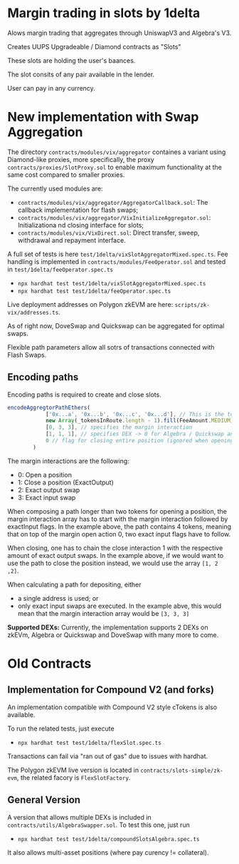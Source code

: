 # Margin trading in slots by 1delta

Alows margin trading that aggregates through UniswapV3 and Algebra's V3.

Creates UUPS Upgradeable / Diamond contracts as "Slots"

These slots are holding the user's baances.

The slot consits of any pair available in the lender.

User can pay in any currency.


# New implementation with Swap Aggregation

The directory `contracts/modules/vix/aggregator` containes a variant using Diamond-like proxies, more specifically, 
the proxy `contracts/proxies/SlotProxy.sol` to enable maximum functionality at the same cost compared to smaller proxies.

The currently used modules are:

- `contracts/modules/vix/aggregator/AggregatorCallback.sol`: The callback implementation for flash swaps;
- `contracts/modules/vix/aggregator/VixInitializeAggregator.sol`: Initializationa nd closing interface for slots;
- `contracts/modules/vix/VixDirect.sol`: Direct transfer, sweep, withdrawal and repayment interface.

A full set of tests is here `test/1delta/vixSlotAggregatorMixed.spec.ts`. Fee handling is implemented in `contracts/modules/FeeOperator.sol` and tested in `test/1delta/feeOperator.spec.ts`

- `npx hardhat test test/1delta/vixSlotAggregatorMixed.spec.ts`
- `npx hardhat test test/1delta/feeOperator.spec.ts`

Live deployment addresses on Polygon zkEVM are here: `scripts/zk-vix/addresses.ts`.

As of right now, DoveSwap and Quickswap can be aggregated for optimal swaps.

Flexible path parameters allow all sotrs of transactions connected with Flash Swaps.

## Encoding paths

Encoding paths is required to create and close slots.

```ts
encodeAggregtorPathEthers(
            ['0x...a', '0x...b', '0x...c', '0x...d'], // This is the token path as address array 
            new Array(_tokensInRoute.length - 1).fill(FeeAmount.MEDIUM), // array of Uni V3 style pool Fees (if a Uniswap V3 fork like Dove is used)
            [0, 3, 3], // specifies the margin interaction
            [1, 1, 1], // specifies DEX -> 0 for Algebra / Quickswap and 1 for Doveswap
            0 // flag for closing entire position (ignored when opening a position)
        )
```

The margin interactions are the following:
- 0: Open a position
- 1: Close a position (ExactOutput)
- 2: Exact output swap
- 3: Exact input swap

When composing a path longer than two tokens for opening a position, the margin interaction array has to start with the margin interaction followed by exactInput flags. In the example above, the path contains 4 tokens, meaning that on top of the margin open action 0, two exact input flags have to follow.

When closing, one has to chain the close interaction 1 with the respective amount of exact output swaps. In the example above, if we would want to use the path to close the position instead, we would use the array `[1, 2 ,2]`.

When calculating a path for depositing, either
- a single address is used; or
- only exact input swaps are executed. In the example abve, this would mean that the margin interaction array would be `[3, 3, 3]`

**Supported DEXs:** Currently, the implementation supports 2 DEXs on zkEVm, Algebra or Quickswap and DoveSwap with many more to come.

# Old Contracts

## Implementation for Compound V2 (and forks)

An implementation compatible with Compound V2 style cTokens is also available.

To run the related tests, just execute

- `npx hardhat test test/1delta/flexSlot.spec.ts`

Transactions can fail via "ran out of gas" due to issues with hardhat.

The Polygon zkEVM live version is located in `contracts/slots-simple/zk-evm`, the related facory is `FlexSlotFactory`.

## General Version

A version that allows multiple DEXs is included in `contracts/utils/AlgebraSwapper.sol`. To test this one, just run

- `npx hardhat test test/1delta/compoundSlotsAlgebra.spec.ts`

It also allows multi-asset positions (where pay curency != collateral).